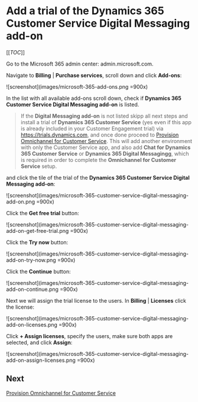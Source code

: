 # Add a trial of the Dynamics 365 Customer Service Digital Messaging add-on

[[_TOC_]]

Go to the Microsoft 365 admin center: admin.microsoft.com.

Navigate to **Billing** | **Purchase services**, scroll down and click **Add-ons**:

![screenshot](images/microsoft-365-add-ons.png =900x)

In the list with all available add-ons scroll down, check if **Dynamics 365 Customer Service Digital Messaging add-on** is listed.

> If the **Digital Messaging add-on** is not listed skipp all next steps and install a trial of **Dynamics 365 Customer Service** (yes even if this app is already included in your Customer Engagement trial) via https://trials.dynamics.com, and once done proceed to [Provision Omnichannel for Customer Service](Provision-Omnichannel-for-Customer-Service). This will add another environment with only the Customer Service app, and also add **Chat for Dynamics 365 Customer Service** or **Dynamics 365 Digital Messagingg**, which is required in order to complete the **Omnichannel for Customer Service** setup.


and click the tile of the trial of the **Dynamics 365 Customer Service Digital Messaging add-on**:

![screenshot](images/microsoft-365-customer-service-digital-messaging-add-on.png =900x)

Click the **Get free trial** button:

![screenshot](images/microsoft-365-customer-service-digital-messaging-add-on-get-free-trial.png =900x)

Click the **Try now** button:

![screenshot](images/microsoft-365-customer-service-digital-messaging-add-on-try-now.png =900x)

Click the **Continue** button:

![screenshot](images/microsoft-365-customer-service-digital-messaging-add-on-continue.png =900x)

Next we will assign the trial license to the users. In **Billing** | **Licenses** click the license:

![screenshot](images/microsoft-365-customer-service-digital-messaging-add-on-licenses.png =900x)

Click **+ Assign licenses**, specify the users, make sure both apps are selected, and click **Assign**:

![screenshot](images/microsoft-365-customer-service-digital-messaging-add-on-assign-licenses.png =900x)

## Next

[Provision Omnichannel for Customer Service](Provision-Omnichannel-for-Customer-Service.md)